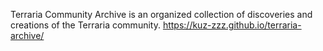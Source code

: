 Terraria Community Archive is an organized collection of discoveries and creations of the Terraria community.
https://kuz-zzz.github.io/terraria-archive/
